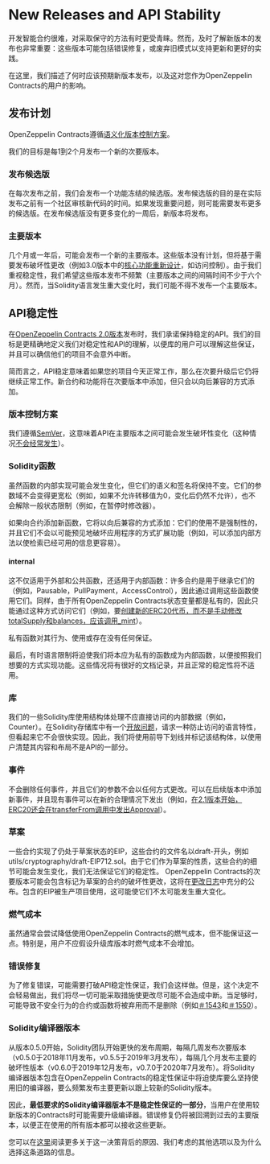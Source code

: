 # New Releases and API Stability
开发智能合约很难，对采取保守的方法有时更受青睐。然而，及时了解新版本的发布也非常重要：这些版本可能包括错误修复，或废弃旧模式以支持更新和更好的实践。

在这里，我们描述了何时应该预期新版本发布，以及这对您作为OpenZeppelin Contracts的用户的影响。

## 发布计划
OpenZeppelin Contracts遵循[语义化版本控制方案](#版本控制方案)。

我们的目标是每1到2个月发布一个新的次要版本。

### 发布候选版
在每次发布之前，我们会发布一个功能冻结的候选版。发布候选版的目的是在实际发布之前有一个社区审核新代码的时间。如果发现重要问题，则可能需要发布更多的候选版。在发布候选版没有更多变化的一周后，新版本将发布。

### 主要版本
几个月或一年后，可能会发布一个新的主要版本。这些版本没有计划，但将基于需要发布破坏性更改（例如3.0版本中的[核心功能重新设计](https://github.com/OpenZeppelin/openzeppelin-contracts/pulls/2112)，如访问控制）。由于我们重视稳定性，我们希望这些版本发布不频繁（主要版本之间的间隔时间不少于六个月）。然而，当Solidity语言发生重大变化时，我们可能不得不发布一个主要版本。

## API稳定性
在[OpenZeppelin Contracts 2.0版本](https://github.com/OpenZeppelin/openzeppelin-contracts/releases/tag/v2.0.0)发布时，我们承诺保持稳定的API。我们的目标是更精确地定义我们对稳定性和API的理解，以便库的用户可以理解这些保证，并且可以确信他们的项目不会意外中断。

简而言之，API稳定意味着如果您的项目今天正常工作，那么在次要升级后它仍将继续正常工作。新合约和功能将在次要版本中添加，但只会以向后兼容的方式添加。

### 版本控制方案
我们遵循[SemVer](https://semver.org/)，这意味着API在主要版本之间可能会发生破坏性变化（这种情况[不会经常发生](#主要版本)）。

### Solidity函数
虽然函数的内部实现可能会发生变化，但它们的语义和签名将保持不变。它们的参数域不会变得更宽松（例如，如果不允许转移值为0，变化后仍然不允许），也不会解除一般状态限制（例如，在暂停时修改器）。

如果向合约添加新函数，它将以向后兼容的方式添加：它们的使用不是强制性的，并且它们不会以可能预见地破坏应用程序的方式扩展功能（例如，可以添加内部方法以使检索已经可用的信息更容易）。

#### internal
这不仅适用于外部和公共函数，还适用于内部函数：许多合约是用于继承它们的（例如，Pausable，PullPayment，AccessControl），因此通过调用这些函数使用它们。同样，由于所有OpenZeppelin Contracts状态变量都是私有的，因此只能通过这种方式访问它们（例如，要[创建新的ERC20代币，而不是手动修改totalSupply和balances，应该调用_mint](https://github.com/OpenZeppelin/openzeppelin-contracts/issues/1512)）。

私有函数对其行为、使用或存在没有任何保证。

最后，有时语言限制将迫使我们将本应为私有的函数成为内部函数，以便按照我们想要的方式实现功能。这些情况将有很好的文档记录，并且正常的稳定性将不适用。

### 库
我们的一些Solidity库使用结构体处理不应直接访问的内部数据（例如，Counter）。在Solidity存储库中有一个[开放问题](https://github.com/ethereum/solidity/issues/4637)，请求一种防止访问的语言特性，但看起来它不会很快实现。因此，我们将使用前导下划线并标记该结构体，以使用户清楚其内容和布局不是API的一部分。

### 事件
不会删除任何事件，并且它们的参数不会以任何方式更改。可以在后续版本中添加新事件，并且现有事件可以在新的合理情况下发出（例如，[在2.1版本开始，ERC20还会在transferFrom调用中发出Approval](https://github.com/OpenZeppelin/openzeppelin-contracts/issues/707)）。

### 草案
一些合约实现了仍处于草案状态的EIP，这些合约的文件名以draft-开头，例如utils/cryptography/draft-EIP712.sol。由于它们作为草案的性质，这些合约的细节可能会发生变化，我们无法保证它们的稳定性。 OpenZeppelin Contracts的次要版本可能会包含标记为草案的合约的破坏性更改，这将在[更改日志](https://github.com/OpenZeppelin/openzeppelin-contracts/blob/master/CHANGELOG.md)中充分的公布。包含的EIP被生产项目使用，这可能使它们不太可能发生重大变化。

### 燃气成本
虽然通常会尝试降低使用OpenZeppelin Contracts的燃气成本，但不能保证这一点。特别是，用户不应假设升级库版本时燃气成本不会增加。

### 错误修复
为了修复错误，可能需要打破API稳定性保证，我们会这样做。但是，这个决定不会轻易做出，我们将尽一切可能采取措施使更改尽可能不会造成中断。当足够时，可能导致不安全行为的合约或函数将被弃用而不是删除（例如[＃1543](https://github.com/OpenZeppelin/openzeppelin-contracts/pull/1543)和[＃1550](https://github.com/OpenZeppelin/openzeppelin-contracts/pull/1550)）。

### Solidity编译器版本
从版本0.5.0开始，Solidity团队开始更快的发布周期，每隔几周发布次要版本（v0.5.0于2018年11月发布，v0.5.5于2019年3月发布），每隔几个月发布主要的破坏性版本（v0.6.0于2019年12月发布，v0.7.0于2020年7月发布）。将Solidity编译器版本包含在OpenZeppelin Contracts的稳定性保证中将迫使库要么坚持使用旧的编译器，要么频繁发布主要更新以跟上较新的Solidity版本。

因此，**最低要求的Solidity编译器版本不是稳定性保证的一部分**，当用户在使用较新版本的Contracts时可能需要升级编译器。错误修复仍将被回溯到过去的主要版本，以便正在使用的所有版本都可以接收这些更新。

您可以在[这里](https://github.com/OpenZeppelin/openzeppelin-contracts/issues/1498#issuecomment-449191611)阅读更多关于这一决策背后的原因、我们考虑的其他选项以及为什么选择这条道路的信息。